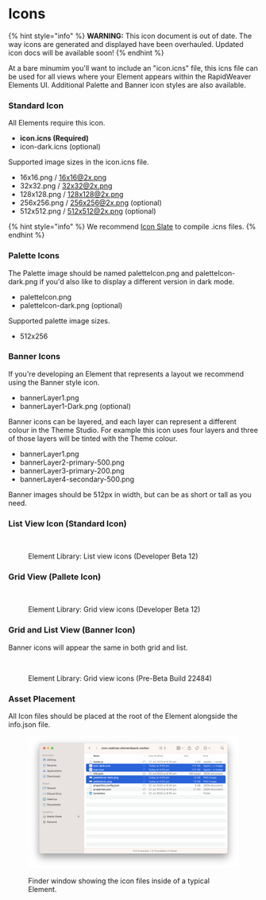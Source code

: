 # Icons

{% hint style="info" %}
**WARNING:** This icon document is out of date. The way icons are generated and displayed have been overhauled. Updated icon docs will be available soon!
{% endhint %}

At a bare minumim you'll want to include an "icon.icns" file, this icns file can be used for all views where your Element appears within the RapidWeaver Elements UI. Additional Palette and Banner icon styles are also available.

### Standard Icon

All Elements require this icon.

* **icon.icns (Required)**
* icon-dark.icns (optional)

Supported image sizes in the icon.icns file.

* 16x16.png / 16x16@2x.png
* 32x32.png / 32x32@2x.png
* 128x128.png / 128x128@2x.png
* 256x256.png / 256x256@2x.png (optional)
* 512x512.png / 512x512@2x.png (optional)

{% hint style="info" %}
We recommend [Icon Slate](https://www.kodlian.com/apps/icon-slate) to compile .icns files.
{% endhint %}

### Palette Icons

The Palette image should be named paletteIcon.png and paletteIcon-dark.png if you'd also like to display a different version in dark mode.

* paletteIcon.png
* paletteIcon-dark.png (optional)

Supported palette image sizes.

* 512x256

### Banner Icons

If you're developing an Element that represents a layout we recommend using the Banner style icon.&#x20;

* bannerLayer1.png
* bannerLayer1-Dark.png (optional)

Banner icons can be layered, and each layer can represent a different colour in the Theme Studio. For example this icon uses four layers and three of those layers will be tinted with the Theme colour.

* bannerLayer1.png
* bannerLayer2-primary-500.png
* bannerLayer3-primary-200.png
* bannerLayer4-secondary-500.png

Banner images should be 512px in width, but can be as short or tall as you need.

### **List View Icon** (Standard Icon)

<figure><img src="../../.gitbook/assets/CleanShot 2023-08-05 at 10 .46.36@2x (1).png" alt=""><figcaption><p>Element Library: List view icons (Developer Beta 12)</p></figcaption></figure>

### Grid View (Pallete Icon)

<figure><img src="../../.gitbook/assets/CleanShot 2023-08-05 at 10 .46.30@2x.png" alt=""><figcaption><p>Element Library: Grid view icons (Developer Beta 12)</p></figcaption></figure>

### Grid and List View (Banner Icon)

Banner icons will appear the same in both grid and list.

<figure><img src="../../.gitbook/assets/CleanShot 2024-05-12 at 6 .51.51@2x (1).png" alt=""><figcaption><p>Element Library: Grid view icons (Pre-Beta Build 22484)</p></figcaption></figure>



### Asset Placement

All Icon files should be placed at the root of the Element alongside the info.json file.

<figure><img src="../../.gitbook/assets/CleanShot 2023-07-25 at 4.14.41@2x.png" alt=""><figcaption><p>Finder window showing the icon files inside of a typical Element.</p></figcaption></figure>
